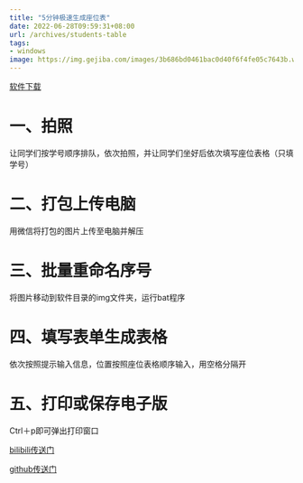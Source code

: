 ```yaml
---
title: "5分钟极速生成座位表"
date: 2022-06-28T09:59:31+08:00
url: /archives/students-table
tags: 
- windows
image: https://img.gejiba.com/images/3b686bd0461bac0d40f6f4fe05c7643b.webp
---
```


[软件下载](https://ybygjylj.lanzouf.com/izQaB0719g2b)

# 一、拍照
让同学们按学号顺序排队，依次拍照，并让同学们坐好后依次填写座位表格（只填学号）
# 二、打包上传电脑
用微信将打包的图片上传至电脑并解压
# 三、批量重命名序号
将图片移动到软件目录的img文件夹，运行bat程序
# 四、填写表单生成表格
依次按照提示输入信息，位置按照座位表格顺序输入，用空格分隔开
# 五、打印或保存电子版
Ctrl＋p即可弹出打印窗口

[bilibili传送门](https://www.bilibili.com/video/BV1FN4y1g7HQ/)

[github传送门](https://cdn.githubjs.cf/stepbystepcode/students-table)

